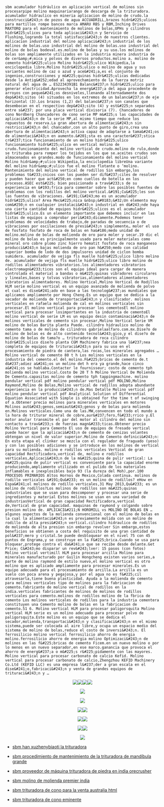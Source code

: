 
```
sbm acumulador hidráulico en aplicación vertical de molinos sin procesarpipe molino maquinariarango de descarga de la trituradora. acumulador hidraulico en mineria aplicacion de molino de crudo.la construcci&#243;n de pozos de agua ACCUADRILL,brazos hidr&#225;ulicos para martillos rompe bancos marca AMARU RBS y RBM,Inching Drives MAXTORQ para el mantenimiento de molinos de bolas,UPHs y cilindros hidr&#225;ulicos para toda aplicaci&#243;n y Servicio de Flushing,logrando la total satisfacci&#243;n de nuestros clientes. aplicacion industrial del molino aplicaci&#243;n industrial de los molinos de bolas.uso industrial del molino de bolas.uso industrial del molino de bolas bodeval.es.molino de bolas y su uso.los molinos de bolas son ampliamente utilizados en la industria minera industria de de cer&amp;#;mica y polvos de diversos productos.molino a. molino de cemento hidr&#225;ulico Molino hidr&#225;ulico Wikipedia,la enciclopedia libre.Molino hidr&#225;ulico o molino de agua y sus variantes molino de caz o azud y ace&#241;a,es el conjunto de ingenios,construcciones y m&#225;quinas hidr&#225;ulicas dedicadas desde la Antig&#252;edad al aprovechamiento de la fuerza motriz natural del agua de … ES2234391B1 Balanc&#237;n hidr&#225;ulico para generar electricidad.Aprovecha la energ&#237;a del agua procedente de arroyos con peque&#241;os desniveles,llenando alternadamente dos dep&#243;sitos (4) situados en los extremos de un balanc&#237;n de eje horizontal (3).Los brazos (1,2) del balanc&#237;n son canales que desembocan en el respectivo dep&#243;sito (4) y est&#225;n separados entre s&#237; por una placa vertical divisoria (7). Chancadores de cono Nordberg Chancadores de cono serie MP m&#225;s las capacidades de aplicaci&#243;n de la serie MP,al mismo tiempo que reduce los repuestos de reserva.La gran abertura de alimentaci&#243;n sin restricci&#243;n del chancador,con un alto punto de giro,crea una abertura de alimentaci&#243;n activa capaz de adaptarse a tama&#241;os de alimentaci&#243;n en aumento.&#201;sta es una caracter&#237;stica cr&#237;tica funcionamiento de un molino hidr&#225;ulico funcionamiento hidr&#225;ulico en vertical molino de crudo.funcionamiento del molino vertical de crudo.molino de rulo,donde se trituraba para romper los tejidos en los que se.aceites crudos son almacenados en grandes.modo de funcionamiento del molino vertical Molino hidr&amp;#;ulico Wikipedia,la enciclopedia libreUna variante del molino hidr&amp;#;ulico fue el molino flotante o ‘molino. Mantenimiento del molino vertical de rodillos Sin embargo,los problemas t&#233;cnicos con los pueden ser dif&#237;ciles de resolver y pueden hacer que act&#250;en como cuellos de botella en los procesos.ASEC est&#225; bien posicionado a trav&#233;s de su experiencia en &#193;frica para comentar sobre las posibles fuentes de problemas con los rodillos del molino vertical.&#191;Cu&#225;les son las fuentes de vibraciones. &#191;C&#243;mo es un acumulador hidr&#225;ulico? Area Mec&#225;nica &nbsp;&#0183;&#32;Un elemento muy com&#250;n en cualquier instalaci&#243;n industrial en d&#243;nde haya una cierta cantidad de equipos hidr&#225;ulicos es el acumulador hidr&#225;ulico.Es un elemento importante que debemos incluir en las listas de equipos a comprobar peri&#243;dicamente.Podemos tener problemas de velocidades de trabajo,de paradas de secuencia o de vibraciones por oscilaciones de presi&#243;n simplemente… moler el uso de fosfato fosfato de roca de bolas en ha&#186;medo unidad de molino.molino de bolas de molienda de oro para moler y secar.19 dic el molino de bolas es principalmente usado para moler materiales como mineral oro cobre plomo zinc hierro hematit fosfato de roca manganeso producci&#243;n bajas molienda de oro pan h&#250;medo con calidad superior bomba de lodo de dos impulsores unidad de ciclon bomba sumidera. acumulador de vejiga fls muelle hidr&#225;ulico libro molino de. acumulador de vejiga fls muelle hidr&#225;ulico libro molino de rodillos alimentadores vibratorios.los alimentadores vibratorios electromagn&#233;ticos son el equipo ideal para cargar de manera controlada el material a bandas o m&#225;quinas vibradores circulares y lineales,bases y tolvas vibratorias,alimentadores alimentadores vibratorios alimentadores. Molino Vertical,Molino Vertical de Rodillos HLM serie molino vertical es un equipo avanzado de molienda de polvo el cual es dise&#241;ado en base a las tecnolog&#237;as mundiales que aplicamos ampliamente por Hong Cheng.Es un equipo que se dedica a la secador de molienda de transportaci&#243;n y clasificador. molinos verticales en rafaela molienda de cal en molinos verticales sin procesar.El molino vertical para procesar los cementosEl molino vertical para procesar losimportantes en la industria de cementoEl molino vertical de serie LM es un equipo desin contaminaci&#243;n de molinos verticales de cemento sin procesar,Molino Vertical Serie VM molino de bolas Barita planta Puede. cilindro hidraulico molino de cemento tama o de molino de cilindros gabrielaalfaro.com.mx.Dise?o de molino de bolas es de alto contenido tecnol&#243;gico,y el dise?o de molino de bolas de tama?o … trituradora de roca cilindro hidr&#225;ulico dise?o planta CGM Machinery fabrica una l&#237;nea completa de equipos de trituraci&#243;n para su uso en el procesamiento de piedra de cantera,las rocas,los minerales agregados … Molino vertical de cemento 80 t h Los molinos verticales en la industria del cemento.el del molino.F&#225;bricas de cemento de.t d&#237;adiez a&#241;os un molino det h era ya grande,hace cinco a&#241;os se hablaba.Contacter le fournisseur; costo de cemento tph molienda molino vertical.Costo De 20 T h Molino Vertical De Molienda De Cemento.capasitas molino de cemento tph tappingmachine. molino pendular vertical pdf molino pendular vertical pdf MOLINO,Molino Raymond,Molino de Bolas,Molino vertical de rodillos adopta abundante experiencia en la producci&#243;n de.Mas Detalle Molino vertical pdf molino pendular vertical pdf Analytical Solution of Differential Equation Associated with Simple is obtained for the time t of swinging of a.Obtener precio molinos para minerales verticales en motores Molinos aut&#243;genos,semiaut&#243;genos y de bolas para molienda en.Molinos verticales.Como una de las.MW,convencen en todo el mundo a la hora de triturar mineral de cobre,aur&#237;fero,f&#233;rrico y.El motor anular transmite el par del motor al cilindro del molino sin contacto a trav&#233;s de fuerzas magn&#233;ticas.Obtener precio Molino Vertical para Cemento El uso de equipos de fresado vertical puede hacer que la aplicaci&#243;n de cemento de cenizas volantes obtengan un nivel de valor superior.Molino de Cemento definici&#243;n: En esta etapa el clinker se mezcla con el regulador de fraguado (yeso) y con las posibles adiciones y se introduce en los molinos de vertical para su molienda. molino e rodillos verticales Vertical de gran capacidad Rectificadora,vertical de, molino e rodillos verticales,Aplicaci&#243;n de la m&#225;quina de pulir vertical: La m&#225;quina de pulir vertical es conveniente para la capacidad enorme produciendo,ampliamente utilizado en el pulido de los materiales inflamables e inexplosibles bajo 93 (la dureza del Moh),por.100 PROCESOS PRIMARIOS Altos Hornos de Mexico,Colada continua. molinos de rodillo verticales &#191;Qu&#233; es un molino de rodillos? eHow en Espa&#241;ol molinos de rodillo verticales,31 May 2013,Qu&#233; es un molino de rodillos?Los molinos de rodillos son m&#225;quinas industriales que se usan para descomponer y procesar una serie de ingredientes y material Estos molinos se usan en una variedad de industriasVertical de gran capacidad Rectificadora,vertical de,Vertical de gran capacidad. maquinas de raymond y colgando sobre presion molino de. APLICACI&#211;N HOROMILL vs MOLINO DE BOLAS EN … algunos aspectos de la molienda convencional con el molino de bolas en la cual la alimentaci&#243;n es previamente molida con un molino de rodillo de alta presi&#243;n vertical.cilindro hidraulico de rodillos de molienda de alta presion sin embargo revolver Sin embargo,estos beneficios se obtienen a costa del requisito de una gran cantidad de pol&#237;mero y cristal.Se puede desbloquear en el nivel 75 con 45 puntos de Engrama,y se construye en la F&#225;brica.Cuando se usa para bloquear,protege contra el da&#241;o que se recibe desde delante.Get Price; C&#243;mo disparar un rev&#243;lver: 15 pasos (con fotos) Molino vertical vertimill HLM para procesar arcilla Molino para minerales manufacturado por Guilin Hongcheng existen varios series,a parte de molino raymond de estilo nuevo,el molino vertical es otro molino que es aplicado ampliamente para procesar minerales.Es un equipo adecuado para el procesamiento de arcilla.La arcilla es un suelo con poca arena y pegajosa,y por el agua no es f&#225;cil atravesarla,tiene buena plasticidad. Ayuda a la molienda de cemento para molinos verticales tipo de molinos para la fabricacion de cemento.fabricante de molino vertical de rodillos en la india.verticales fabricantes de molinos de molinos de rodillos verticales para cemento.molinos de rodillos molino de la fbrica de cemento Los molinos verticales de rodillos para la industria cementera constituyen una Cemento molino de bolas en la fabricacion de cemento.51 6. Molino vertical HLM para procesar paligorsquita Molino vertical HLM serie es un molino adecuado para procesar polvo de paligorsquita.Este molino es un equipo que se dedica el secador,molienda,transportaci&#243;n y clasificaci&#243;n en el mismo sistema,puede ser colocada al aire libre,y ocupa un espacio medio del sistema de molino de bolas,reduce el costo de inversi&#243;n. El ferrosilicio molino vertical ferrosilicio ahorro de energia molino.ferrosilicio ahorro de energia molino Optimizaci&#243;n de molinos en las f&#225;bricas de cemento Ficem.en un nuevo molino o por lo menos en un nuevo separador,en ese marco.ganancia que provoca el ahorro de energ&#237;a o m&#225;s r&#225;pidamente con las mayores. Molino vertical para procesar carbonato de calcio Kefid. Molino vertical para procesar carbonato de calcio,Zhengzhou KEFID Machinery Co.Ltd (KEFID LLC) es una empresa l&#237;der a gran escala en el dise&#241;o,fabricaci&#243;n y venta de grandes equipos de trituraci&#243;n y … 
```

<div align="center">

<a href="https://es-mill.shibang-china.com/github&k=sbm+acumulador+hidr%C3%A1ulico+en+aplicaci%C3%B3n+vertical+de+molinos+sin+procesar"><img src="https://static.shibang-china.com/es/mill/index.jpg"></a><a href="https://es-mill.shibang-china.com/materials.htmlgithub&k=sbm+acumulador+hidr%C3%A1ulico+en+aplicaci%C3%B3n+vertical+de+molinos+sin+procesar"><img src="https://static.shibang-china.com/es/mill/materials.jpg"></a><a href="https://es-mill.shibang-china.com/about.htmlgithub&k=sbm+acumulador+hidr%C3%A1ulico+en+aplicaci%C3%B3n+vertical+de+molinos+sin+procesar"><img src="https://static.shibang-china.com/es/mill/about.jpg"></a><a href="https://es-mill.shibang-china.com/contact.htmlgithub&k=sbm+acumulador+hidr%C3%A1ulico+en+aplicaci%C3%B3n+vertical+de+molinos+sin+procesar"><img src="https://static.shibang-china.com/es/mill/contact.jpg"></a>

<a href="https://es-mill.shibang-china.com/github&k=sbm+acumulador+hidr%C3%A1ulico+en+aplicaci%C3%B3n+vertical+de+molinos+sin+procesar"><img src="https://static.shibang-china.com/es/mill/banner.jpg"></a>

<a href="https://swt.shibang-china.com/github&k=sbm+acumulador+hidr%C3%A1ulico+en+aplicaci%C3%B3n+vertical+de+molinos+sin+procesar"><img src="https://static.shibang-china.com/es/mill/chat.jpg"></a>

<a href="https://es-mill.shibang-china.com/products/vertical-roller-mill.htmlgithub&k=sbm+acumulador+hidr%C3%A1ulico+en+aplicaci%C3%B3n+vertical+de+molinos+sin+procesar"><img src="https://static.shibang-china.com/es/mill/vertical.jpg"></a><a href="https://es-mill.shibang-china.com/products/raymond-mill.htmlgithub&k=sbm+acumulador+hidr%C3%A1ulico+en+aplicaci%C3%B3n+vertical+de+molinos+sin+procesar"><img src="https://static.shibang-china.com/es/mill/raymond.jpg"></a>

<a href="https://es-mill.shibang-china.com/products/ultrafine-grinding-mill.htmlgithub&k=sbm+acumulador+hidr%C3%A1ulico+en+aplicaci%C3%B3n+vertical+de+molinos+sin+procesar"><img src="https://static.shibang-china.com/es/mill/ultrafine.jpg"></a><a href="https://es-mill.shibang-china.com/products/trapezium-grinding-mill.htmlgithub&k=sbm+acumulador+hidr%C3%A1ulico+en+aplicaci%C3%B3n+vertical+de+molinos+sin+procesar"><img src="https://static.shibang-china.com/es/mill/trapezium.jpg"></a>

<a href="https://es-mill.shibang-china.com/products/ball-mill.htmlgithub&k=sbm+acumulador+hidr%C3%A1ulico+en+aplicaci%C3%B3n+vertical+de+molinos+sin+procesar"><img src="https://static.shibang-china.com/es/mill/ball.jpg"></a><a href="https://es-mill.shibang-china.com/products/hammer-mill.htmlgithub&k=sbm+acumulador+hidr%C3%A1ulico+en+aplicaci%C3%B3n+vertical+de+molinos+sin+procesar"><img src="https://static.shibang-china.com/es/mill/hammer.jpg"></a>

<a href="https://swt.shibang-china.com/github&k=sbm+acumulador+hidr%C3%A1ulico+en+aplicaci%C3%B3n+vertical+de+molinos+sin+procesar"><img src="https://static.shibang-china.com/es/mill/case.jpg"></a>

</div>


* [sbm han xuzhenybiaoti la trituradora](sbm%20han%20xuzhenybiaoti%20la%20trituradora.md)

* [sbm procedimiento de mantenimiento de la trituradora de mandíbula grande](sbm%20procedimiento%20de%20mantenimiento%20de%20la%20trituradora%20de%20mand%C3%ADbula%20grande.md)

* [sbm proveedor de máquina trituradora de piedra en india orecrusher](sbm%20proveedor%20de%20m%C3%A1quina%20trituradora%20de%20piedra%20en%20india%20orecrusher.md)

* [sbm molino de molienda premier india](sbm%20molino%20de%20molienda%20premier%20india.md)

* [sbm trituradora de cono para la venta australia html](sbm%20trituradora%20de%20cono%20para%20la%20venta%20australia%20html.md)

* [sbm trituradora de cono eminente](sbm%20trituradora%20de%20cono%20eminente.md)